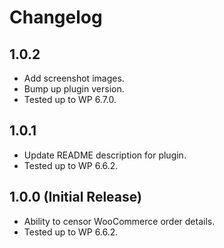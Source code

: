 # Changelog

## 1.0.2
* Add screenshot images.
* Bump up plugin version.
* Tested up to WP 6.7.0.

## 1.0.1
* Update README description for plugin.
* Tested up to WP 6.6.2.

## 1.0.0 (Initial Release)
* Ability to censor WooCommerce order details.
* Tested up to WP 6.6.2.
